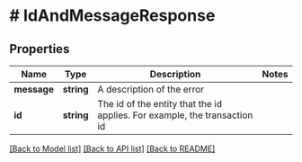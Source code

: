# # IdAndMessageResponse

## Properties

Name | Type | Description | Notes
------------ | ------------- | ------------- | -------------
**message** | **string** | A description of the error |
**id** | **string** | The id of the entity that the id applies. For example, the transaction id |

[[Back to Model list]](../../README.md#models) [[Back to API list]](../../README.md#endpoints) [[Back to README]](../../README.md)
